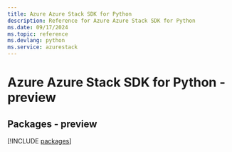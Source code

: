 ```yaml
---
title: Azure Azure Stack SDK for Python
description: Reference for Azure Azure Stack SDK for Python
ms.date: 09/17/2024
ms.topic: reference
ms.devlang: python
ms.service: azurestack
---
```

# Azure Azure Stack SDK for Python - preview
## Packages - preview
[!INCLUDE [packages](azure-stack-index.md)]